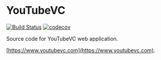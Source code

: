 # YouTubeVC

[![Build Status](https://app.travis-ci.com/WiLGYSeF/youtubevc.svg?branch=master)](https://app.travis-ci.com/WiLGYSeF/youtubevc)
[![codecov](https://codecov.io/gh/WiLGYSeF/youtubevc/branch/master/graph/badge.svg?token=HP6E1Z6WMQ)](https://codecov.io/gh/WiLGYSeF/youtubevc)

Source code for YouTubeVC web application.

[https://www.youtubevc.com](https://www.youtubevc.com).
